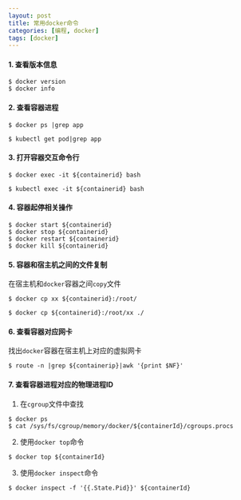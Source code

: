 ```yaml
---
layout: post
title: 常用docker命令
categories: [编程, docker]
tags: [docker]
---
```


#### 1. 查看版本信息

```
$ docker version
$ docker info
```

#### 2. 查看容器进程

```
$ docker ps |grep app

$ kubectl get pod|grep app
```

#### 3. 打开容器交互命令行

```
$ docker exec -it ${containerid} bash

$ kubectl exec -it ${containerid} bash
```

#### 4. 容器起停相关操作
```
$ docker start ${containerid}
$ docker stop ${containerid}
$ docker restart ${containerid}
$ docker kill ${containerid}
```

#### 5. 容器和宿主机之间的文件复制

在宿主机和`docker`容器之间`copy`文件
```
$ docker cp xx ${containerid}:/root/

$ docker cp ${containerid}:/root/xx ./
```

#### 6. 查看容器对应网卡

找出`docker`容器在宿主机上对应的虚拟网卡
```
$ route -n |grep ${containerip}|awk '{print $NF}'
```

#### 7. 查看容器进程对应的物理进程ID

1. 在`cgroup`文件中查找
```
$ docker ps
$ cat /sys/fs/cgroup/memory/docker/${containerId}/cgroups.procs
```

2. 使用`docker top`命令
```
$ docker top ${containerId}
```

3. 使用`docker inspect`命令
```
$ docker inspect -f '{{.State.Pid}}' ${containerId}
```
